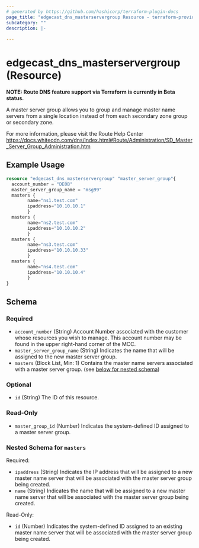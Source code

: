 ```yaml
---
# generated by https://github.com/hashicorp/terraform-plugin-docs
page_title: "edgecast_dns_masterservergroup Resource - terraform-provider-edgecast"
subcategory: ""
description: |-
  
---
```


# edgecast_dns_masterservergroup (Resource)
**NOTE: Route DNS feature support via Terraform is currently in Beta status.**

A master server group allows you to group and manage master name servers from a 
single location instead of from each secondary zone group or secondary zone.

For more information, please visit the Route Help Center
https://docs.whitecdn.com/dns/index.html#Route/Administration/SD_Master_Server_Group_Administration.htm

## Example Usage

```terraform
resource "edgecast_dns_masterservergroup" "master_server_group"{
  account_number = "DE0B"
  master_server_group_name = "msg99"
  masters {
        name="ns1.test.com"
        ipaddress="10.10.10.1"
        }
  masters {
        name="ns2.test.com"
        ipaddress="10.10.10.2"
        }
  masters {
        name="ns3.test.com"
        ipaddress="10.10.10.33"
        }
  masters {
        name="ns4.test.com"
        ipaddress="10.10.10.4"
        } 
}
```

<!-- schema generated by tfplugindocs -->
## Schema

### Required

- `account_number` (String) Account Number associated with the customer whose 
				resources you wish to manage. This account number may be found 
				in the upper right-hand corner of the MCC.
- `master_server_group_name` (String) Indicates the name that will be assigned to the 
				new master server group.
- `masters` (Block List, Min: 1) Contains the master name servers associated with 
				a master server group. (see [below for nested schema](#nestedblock--masters))

### Optional

- `id` (String) The ID of this resource.

### Read-Only

- `master_group_id` (Number) Indicates the system-defined ID assigned to a 
				master server group.

<a id="nestedblock--masters"></a>
### Nested Schema for `masters`

Required:

- `ipaddress` (String) Indicates the IP address that will be 
							assigned to a new master name server that will be 
							associated with the master server group being 
							created.
- `name` (String) Indicates the name that will be 
							assigned to a new master name server that will be 
							associated with the master server group being 
							created.

Read-Only:

- `id` (Number) Indicates the system-defined ID 
							assigned to an existing master name server that will 
							be associated with the master server group being 
							created.


